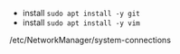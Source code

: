 - install `sudo apt install -y git`
- install `sudo apt install -y vim`


/etc/NetworkManager/system-connections